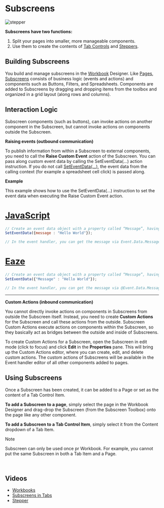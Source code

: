 
# Subscreens

![stepper](https://profitbasedocs.blob.core.windows.net/images/stepper.png)


**Subscreens have two functions:**

1.	Split your pages into smaller, more manageable components.
2.	Use them to create the contents of [Tab Controls](components/uielements/tabcontrol.md) and [Steppers](components/uielements/stepper.md).

## Building Subscreens

You build and manage subscreens in the [Workbook](../workbooks.md) Designer. Like [Pages](pages.md), [Subscreens](howto/subscreens.md) consists of business logic (events and actions) and components such as Buttons, Filters, and Spreadsheets. Components are added to Subscreens by dragging and dropping items from the toolbox and organized in a grid layout (along rows and columns).

## Interaction Logic

Subscreen components (such as buttons), can invoke actions on another component in the Subscreen, but cannot invoke actions on components outside the Subscreen. 

**Raising events (outbound communication)**

To publish information from within a Subscreen to external components, you need to call the **Raise Custom Event** action of the Subscreen. You can pass along custom event data by calling the SetEventData(…) action instruction. If you do not call [SetEventData(…)](programmingmodel/instructions/seteventdata.md), the event data from the calling context (for example a spreadsheet cell click) is passed along.

**Example**

This example shows how to use the SetEventData(…) instruction to set the event data when executing the Raise Custom Event action.

# [JavaScript](#tab/javascript)
```javascript
// Create an event data object with a property called “Message”, having the value “Hello World”
SetEventData({message : "Hello World"});

// In the event handler, you can get the message via Event.Data.Message
```

# [Eaze](#tab/eaze)
```javascript
// Create an event data object with a property called “Message”, having the value “Hello World”
SetEventData({"Message" : "Hello World"});

// In the event handler, you can get the message via @Event.Data.Message
```

---

**Custom Actions (inbound communication)**

You cannot directly invoke actions on components in Subscreens from outside the Subscreen itself. 
Instead, you need to create **Custom Actions** for the Subscreen and call these actions from the outside. Subscreen Custom Actions execute actions on components within the Subscreen, so they basically act as bridges between the outside and inside of Subscreens.

To create Custom Actions for a Subscreen, open the Subscreen in edit mode (click to focus) and click **Edit** in the **Properties** pane. This will bring up the Custom Actions editor, where you can create, edit, and delete custom actions. The custom actions of Subscreens will be available in the Event handler editor of all other components added to pages.

## Using Subscreens

Once a Subscreen has been created, it can be added to a Page or set as the content of a Tab Control Item. 

**To add a Subscreen to a page**, simply select the page in the Workbook Designer and drag-drop the Subscreen (from the Subscreen Toolbox) onto the page like any other component.

**To add a Subscreen to a Tab Control Item**, simply select it from the Content dropdown of a Tab Item.


> [!NOTE]
> Subscreen can only be used once pr Workbook. For example, you cannot put the same Subscreen in both a Tab Item and a Page.


<br/>

## Videos

* [Workbooks](../../videos/workbooks.md)
* [Subscreens in Tabs](https://profitbasedocs.blob.core.windows.net/videos/Workbook%20-%20Sub%20Screens%20in%20Tabs.mp4)
* [Stepper](https://profitbasedocs.blob.core.windows.net/videos/Workbook%20-%20Stepper.mp4)